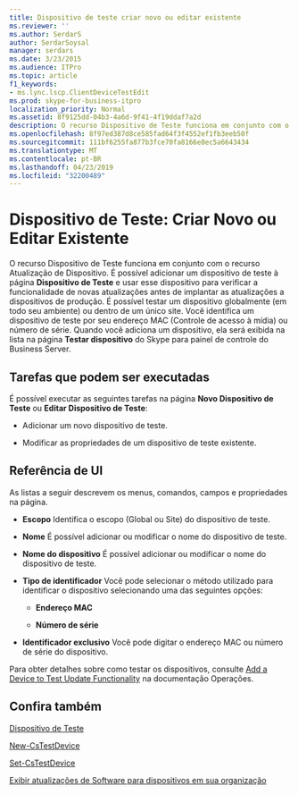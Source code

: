 ```yaml
---
title: Dispositivo de teste criar novo ou editar existente
ms.reviewer: ''
ms.author: SerdarS
author: SerdarSoysal
manager: serdars
ms.date: 3/23/2015
ms.audience: ITPro
ms.topic: article
f1_keywords:
- ms.lync.lscp.ClientDeviceTestEdit
ms.prod: skype-for-business-itpro
localization_priority: Normal
ms.assetid: 8f9125dd-04b3-4a6d-9f41-4f19ddaf7a2d
description: O recurso Dispositivo de Teste funciona em conjunto com o recurso Atualização de Dispositivo. É possível adicionar um dispositivo de teste à página Dispositivo de Teste e usar esse dispositivo para verificar a funcionalidade de novas atualizações antes de implantar as atualizações a dispositivos de produção. É possível testar um dispositivo globalmente (em todo seu ambiente) ou dentro de um único site. Você identifica um dispositivo de teste por seu endereço MAC (Controle de acesso à mídia) ou número de série. Quando você adiciona um dispositivo, ela será exibida na lista na página Testar dispositivo do Skype para painel de controle do Business Server.
ms.openlocfilehash: 8f97ed387d8ce585fad64f3f4552ef1fb3eeb50f
ms.sourcegitcommit: 111bf6255fa877b3fce70fa8166e8ec5a6643434
ms.translationtype: MT
ms.contentlocale: pt-BR
ms.lasthandoff: 04/23/2019
ms.locfileid: "32200489"
---
```

# <a name="test-device-create-new-or-edit-existing"></a>Dispositivo de Teste: Criar Novo ou Editar Existente

O recurso Dispositivo de Teste funciona em conjunto com o recurso Atualização de Dispositivo. É possível adicionar um dispositivo de teste à página **Dispositivo de Teste** e usar esse dispositivo para verificar a funcionalidade de novas atualizações antes de implantar as atualizações a dispositivos de produção. É possível testar um dispositivo globalmente (em todo seu ambiente) ou dentro de um único site. Você identifica um dispositivo de teste por seu endereço MAC (Controle de acesso à mídia) ou número de série. Quando você adiciona um dispositivo, ela será exibida na lista na página **Testar dispositivo** do Skype para painel de controle do Business Server.

## <a name="tasks-you-can-perform"></a>Tarefas que podem ser executadas

É possível executar as seguintes tarefas na página  **Novo Dispositivo de Teste** ou **Editar Dispositivo de Teste**:

- Adicionar um novo dispositivo de teste.

- Modificar as propriedades de um dispositivo de teste existente.

## <a name="ui-reference"></a>Referência de UI

As listas a seguir descrevem os menus, comandos, campos e propriedades na página.

- **Escopo** Identifica o escopo (Global ou Site) do dispositivo de teste.

- **Nome** É possível adicionar ou modificar o nome do dispositivo de teste.

- **Nome do dispositivo** É possível adicionar ou modificar o nome do dispositivo de teste.

- **Tipo de identificador** Você pode selecionar o método utilizado para identificar o dispositivo selecionando uma das seguintes opções:

  - **Endereço MAC**

  - **Número de série**

- **Identificador exclusivo** Você pode digitar o endereço MAC ou número de série do dispositivo.

Para obter detalhes sobre como testar os dispositivos, consulte [Add a Device to Test Update Functionality](https://technet.microsoft.com/library/ce509fd1-17b3-4b78-b269-fe5d06fe2e1d.aspx) na documentação Operações.
## <a name="see-also"></a>Confira também

[Dispositivo de Teste](test-device.md)

[New-CsTestDevice](https://docs.microsoft.com/powershell/module/skype/new-cstestdevice?view=skype-ps)

[Set-CsTestDevice](https://docs.microsoft.com/powershell/module/skype/set-cstestdevice?view=skype-ps)

[Exibir atualizações de Software para dispositivos em sua organização](https://technet.microsoft.com/library/d2cca12b-ed43-4e1f-90ab-d14bca8b482c.aspx)
